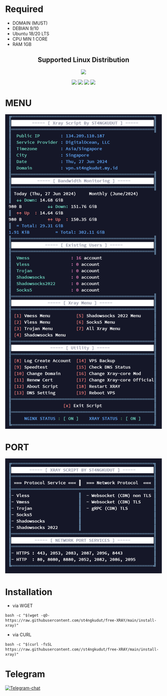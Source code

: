 # Required
- DOMAIN (MUST)
- DEBIAN 9/10
- Ubuntu 18/20 LTS
- CPU MIN 1 CORE
- RAM 1GB

</p> 
<h2 align="center"> Supported Linux Distribution</h2>
<p align="center"><img src="https://d33wubrfki0l68.cloudfront.net/5911c43be3b1da526ed609e9c55783d9d0f6b066/9858b/assets/img/debian-ubuntu-hover.png"></p> 
<p align="center"><img src="https://img.shields.io/static/v1?style=for-the-badge&logo=debian&label=Debian%209&message=Stretch&color=purple"> <img src="https://img.shields.io/static/v1?style=for-the-badge&logo=debian&label=Debian%2010&message=Buster&color=purple">  <img src="https://img.shields.io/static/v1?style=for-the-badge&logo=ubuntu&label=Ubuntu%2018&message=Lts&color=red"> <img src="https://img.shields.io/static/v1?style=for-the-badge&logo=ubuntu&label=Ubuntu%2020&message=Lts&color=red">
</p>
</div>

# MENU
<p align="center"><img src="https://github.com/st4ngkudut/free-XRAY/blob/main/menu.png"></p>

# PORT
<p align="center"><img src="https://github.com/st4ngkudut/free-XRAY/blob/main/port.png"></p>

# Installation
- via WGET
```
bash -c "$(wget -qO- https://raw.githubusercontent.com/st4ngkudut/free-XRAY/main/install-xray)"
```
- via CURL
```
bash -c "$(curl -fsSL https://raw.githubusercontent.com//st4ngkudut/free-XRAY/main/install-xray)"
```

# Telegram
[![Telegram-chat](https://img.shields.io/badge/Chat-Telegram-blue)](https://t.me/st4ngkudut/)
